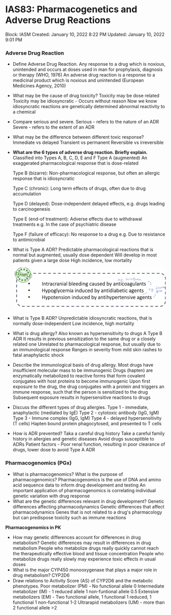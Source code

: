 # IAS83: Pharmacogenetics and Adverse Drug Reactions

Block: IASM
Created: January 10, 2022 8:22 PM
Updated: January 10, 2022 9:01 PM

### Adverse Drug Reaction
- Define Adverse Drug Reaction.
    Any response to a drug which is noxious, unintended and occurs at doses used in man for prophylaxis, diagnosis or therapy (WHO, 1976)
    An adverse drug reaction is a response to a medicinal product which is noxious and unintended (European Medicines Agency, 2010)
- What may be the cause of drug toxicity?
    Toxicity may be dose related
    Toxicity may be idiosyncratic - Occurs without reason
    Now we know idiosyncratic reactions are genetically determined abnormal reactivity to a chemical
- Compare serious and severe.
    Serious - refers to the nature of an ADR
    Severe - refers to the extent of an ADR
- What may be the difference between different toxic response?
    Immediate vs delayed
    Transient vs permanent
    Reversible vs irreversible
- **What are the 6 types of adverse drug reaction. Briefly explain.**
    Classified into Types A, B, C, D, E and F
    Type A (augmented)
    An exaggerated pharmacological response that is dose-related

    Type B (bizarre):
    Non-pharmacological response, but often an allergic response that is idiosyncratic
    
    Type C (chronic):
    Long term effects of drugs, often due to drug accumulation
    
    Type D (delayed):
    Dose-independent delayed effects, e.g. drugs leading to carcinogenesis
    
    Type E (end-of treatment):
    Adverse effects due to withdrawal treatments
    e.g. In the case of psychiatric disease
    
    Type F (failure of efficacy):
    No response to a drug
    e.g. Due to resistance to antimicrobial
- What is Type A ADR?
    Predictable pharmacological reactions that is normal but augmented, usually dose dependent
    Will develop in most patients given a large dose
    High incidence, low mortality
    
    ![Screenshot 2021-12-08 at 4.22.58 PM.png](IAS83%20Pharmacogenetics%20and%20Adverse%20Drug%20Reactions%20b0aed0a3731b400fad93d921b28470a3/Screenshot_2021-12-08_at_4.22.58_PM.png)
- What is Type B ADR?
    Unpredictable idiosyncratic reactions, that is normally dose-independent
    Low incidence, high mortality
- What is drug allergy?
    Also known as hypersensitivity to drugs
    A Type B ADR
    It results in previous sensitization to the same drug or a closely related one
    Unrelated to pharmacological response, but usually due to an immunological response
    Ranges in severity from mild skin rashes to fatal anaphylactic shock
- Describe the immunological basis of drug allergy.
    Most drugs have insufficient molecular mass to be immunogenic
    Drugs (hapten) are enzymatically metabolized to reactive forms that form covalent conjugates with host proteins to become immunogenic
    Upon first exposure to the drug, the drug conjugates with a protein and triggers an immune response, such that the person is sensitized to the drug
    Subsequent exposure results in hypersensitive reactions to drugs
- Discuss the different types of drug allergies.
    Type 1 - immediate, anaphylactic (mediated by IgE)
    Type 2 - cytotoxic antibody (IgG, IgM)
    Type 3 - Immune complex (IgG, IgM)
    Type 4 - delayed hypersensitivity (T cells)
    Hapten bound protein phagocytosed, and presented to T cells
- How is ADR prevented?
    Taka a careful drug history
    Take a careful family history in allergies and genetic diseases
    Avoid drugs susceptible to ADRs
    Patient factors - Poor renal function, resulting in poor clearance of drugs, lower dose to avoid Type A ADR

### Pharmacogenomics (PGx)
- What is pharmacogenomics? What is the purpose of pharmacogenomics?
    Pharmacogenomics is the use of DNA and amino acid sequence data to inform drug development and testing
    An important application of pharmacogenomics is correlating individual genetic variation with drug response
- What are the genetic differences relevant in drug development?
    Genetic differences affecting pharmacodynamics
    Genetic differences that affect pharmacodynamics
    Genes that is not related to a drug's pharmacology but can predispose toxicity such as immune reactions

**Pharmacogenomics in PK**
- How may genetic differences account for differences in drug metabolism?
    Genetic differences may result in differences in drug metabolism
    People who metabolize drugs really quickly cannot reach the therapeutically effective blood and tissue concentration
    People who metabolize drugs really slowly may experience toxic effects in usual doses
- What is the major CYP450 monooxygenase that plays a major role in drug metabolism?
    CYP2D6
- Draw relations to Activity Score (AS) of CYP2D6 and the metabolic phenotypes.
    Poor metabolizer (PM) - No functional allele 0
    Intermediate metabolizer (IM) - 1 reduced allele 1 non-funtional allele 0.5
    Extensive metabolizers (EM) - Two functional allele, 1 functional 1 reduced, 1 functional 1 non-functional 1-2 
    Ultrarapid metabolizers (UM) - more than 2 functional allele >2